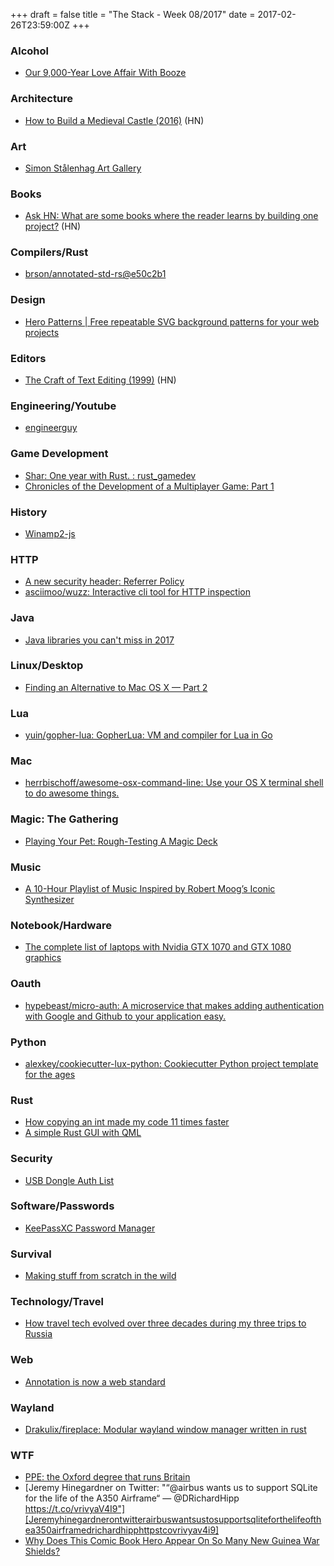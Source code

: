 +++
draft = false
title = "The Stack - Week 08/2017"
date = 2017-02-26T23:59:00Z
+++



### Alcohol

 - [Our 9,000-Year Love Affair With Booze][Our9000yearloveaffairwithbooze]

[Our9000yearloveaffairwithbooze]: http://www.nationalgeographic.com/magazine/2017/02/alcohol-discovery-addiction-booze-human-culture/



### Architecture

 - [How to Build a Medieval Castle (2016)][Howtobuildamedievalcastle2016hackernews] (HN)

[Howtobuildamedievalcastle2016hackernews]: https://news.ycombinator.com/item?id=13518800#13521070



### Art

 - [Simon Stålenhag Art Gallery][Simonstlenhagartgallery]

[Simonstlenhagartgallery]: http://www.simonstalenhag.se/



### Books

 - [Ask HN: What are some books where the reader learns by building one project?][Askhnwhataresomebookswherethereaderlearnsbybuildingoneprojecthackernews] (HN)

[Askhnwhataresomebookswherethereaderlearnsbybuildingoneprojecthackernews]: https://news.ycombinator.com/item?id=13660086



### Compilers/Rust

 - [brson/annotated-std-rs@e50c2b1][Ruststdfrom6c4e236b955ba6a2dd8ef8e054f50ff64135a8bebrsonannotatedstdrse50c2b1]

[Ruststdfrom6c4e236b955ba6a2dd8ef8e054f50ff64135a8bebrsonannotatedstdrse50c2b1]: https://github.com/brson/annotated-std-rs/commit/e50c2b16455ceff29488bf1f058b6c10906ef990



### Design

 - [Hero Patterns | Free repeatable SVG background patterns for your web projects][Heropatternsfreerepeatablesvgbackgroundpatternsforyourwebprojects]

[Heropatternsfreerepeatablesvgbackgroundpatternsforyourwebprojects]: http://www.heropatterns.com/



### Editors

 - [The Craft of Text Editing (1999)][Thecraftoftextediting1999hackernews] (HN)

[Thecraftoftextediting1999hackernews]: https://news.ycombinator.com/item?id=13518170



### Engineering/Youtube

 - [engineerguy][Engineerguyyoutube]

[Engineerguyyoutube]: https://www.youtube.com/user/engineerguyvideo/videos



### Game Development

 - [Shar: One year with Rust. : rust_gamedev][Sharoneyearwithrustrustgamedev]
 - [Chronicles of the Development of a Multiplayer Game: Part 1][Chroniclesofthedevelopmentofamultiplayergamepart1javascriptmultiplayergamedevmedium]

[Sharoneyearwithrustrustgamedev]: https://www.reddit.com/r/rust_gamedev/comments/5vqlln/shar_one_year_with_rust/?st=izitvzxw&sh=bf8262ba
[Chroniclesofthedevelopmentofamultiplayergamepart1javascriptmultiplayergamedevmedium]: https://medium.com/javascript-multiplayer-gamedev/chronicles-of-the-development-of-a-multiplayer-game-part-1-89e3598e91ee#.t8np64tbn



### History

 - [Winamp2-js][Winamp2js]

[Winamp2js]: https://jordaneldredge.com/projects/winamp2-js/



### HTTP

 - [A new security header: Referrer Policy][Anewsecurityheaderreferrerpolicy]
 - [asciimoo/wuzz: Interactive cli tool for HTTP inspection][Asciimoowuzzinteractiveclitoolforhttpinspection]

[Anewsecurityheaderreferrerpolicy]: https://scotthelme.co.uk/a-new-security-header-referrer-policy/
[Asciimoowuzzinteractiveclitoolforhttpinspection]: https://github.com/asciimoo/wuzz



### Java

 - [Java libraries you can't miss in 2017][Javalibrariesyoucantmissin2017bloggingfunbysergejjevsejev]

[Javalibrariesyoucantmissin2017bloggingfunbysergejjevsejev]: http://blog.jevsejev.io/2017/02/19/java-libraries-you-cannot-miss-in-2017/



### Linux/Desktop

 - [Finding an Alternative to Mac OS X — Part 2][Findinganalternativetomacosxpart2bitcannon]

[Findinganalternativetomacosxpart2bitcannon]: http://bitcannon.net/post/finding-an-alternative-to-mac-os-x-part-2/



### Lua

 - [yuin/gopher-lua: GopherLua: VM and compiler for Lua in Go][Yuingopherluagopherluavmandcompilerforluaingo]

[Yuingopherluagopherluavmandcompilerforluaingo]: https://github.com/yuin/gopher-lua



### Mac

 - [herrbischoff/awesome-osx-command-line: Use your OS X terminal shell to do awesome things.][Herrbischoffawesomeosxcommandlineuseyourosxterminalshelltodoawesomethings]

[Herrbischoffawesomeosxcommandlineuseyourosxterminalshelltodoawesomethings]: https://github.com/herrbischoff/awesome-osx-command-line



### Magic: The Gathering

 - [Playing Your Pet: Rough-Testing A Magic Deck][Playingyourpetroughtestingamagicdeckmagicthegathering]

[Playingyourpetroughtestingamagicdeckmagicthegathering]: http://magic.wizards.com/en/articles/archive/playing-your-pet-rough-testing-magic-deck-2010-08-30



### Music

 - [A 10-Hour Playlist of Music Inspired by Robert Moog’s Iconic Synthesizer][A10hourplaylistofmusicinspiredbyrobertmoogsiconicsynthesizerhearelectronicworksbykraftwerkdevosteviewonderrickwakemanmoreopenculture]

[A10hourplaylistofmusicinspiredbyrobertmoogsiconicsynthesizerhearelectronicworksbykraftwerkdevosteviewonderrickwakemanmoreopenculture]: http://www.openculture.com/2017/02/a-10-hour-playlist-of-music-inspired-by-robert-moogs-iconic-synthesizer.html



### Notebook/Hardware

 - [The complete list of laptops with Nvidia GTX 1070 and GTX 1080 graphics][Thecompletelistoflaptopswithnvidiagtx1070andgtx1080graphics]

[Thecompletelistoflaptopswithnvidiagtx1070andgtx1080graphics]: http://www.ultrabookreview.com/10939-laptops-nvidia-1070-1080/



### Oauth

 - [hypebeast/micro-auth: A microservice that makes adding authentication with Google and Github to your application easy.][Hypebeastmicroauthamicroservicethatmakesaddingauthenticationwithgoogleandgithubtoyourapplicationeasy]

[Hypebeastmicroauthamicroservicethatmakesaddingauthenticationwithgoogleandgithubtoyourapplicationeasy]: https://github.com/hypebeast/micro-auth



### Python

 - [alexkey/cookiecutter-lux-python: Cookiecutter Python project template for the ages][Alexkeycookiecutterluxpythoncookiecutterpythonprojecttemplatefortheages]

[Alexkeycookiecutterluxpythoncookiecutterpythonprojecttemplatefortheages]: https://github.com/alexkey/cookiecutter-lux-python



### Rust

 - [How copying an int made my code 11 times faster][Howcopyinganintmademycode11timesfastermedium]
 - [A simple Rust GUI with QML][Asimplerustguiwithqml]

[Howcopyinganintmademycode11timesfastermedium]: https://medium.com/@robertgrosse/how-copying-an-int-made-my-code-11-times-faster-f76c66312e0f#.x01evesd3
[Asimplerustguiwithqml]: https://www.vandenoever.info/blog/2017/02/17/a-simple-rust-gui-with-qml.html



### Security

 - [USB Dongle Auth List][Usbdongleauthlist]

[Usbdongleauthlist]: http://www.dongleauth.info/



### Software/Passwords

 - [KeePassXC Password Manager][Keepassxcpasswordmanager]

[Keepassxcpasswordmanager]: https://keepassxc.org/



### Survival

 - [Making stuff from scratch in the wild][Makingstufffromscratchinthewild]

[Makingstufffromscratchinthewild]: https://primitivetechnology.wordpress.com/



### Technology/Travel

 - [How travel tech evolved over three decades during my three trips to Russia][Howtraveltechevolvedoverthreedecadesduringmythreetripstorussiarecode]

[Howtraveltechevolvedoverthreedecadesduringmythreetripstorussiarecode]: http://www.recode.net/2017/1/31/14431178/russia-technology-travel-kara-swisher-internet



### Web

 - [Annotation is now a web standard][Annotationisnowawebstandardhypothesis]

[Annotationisnowawebstandardhypothesis]: https://hypothes.is/blog/annotation-is-now-a-web-standard/



### Wayland

 - [Drakulix/fireplace: Modular wayland window manager written in rust][Drakulixfireplacemodularwaylandwindowmanagerwritteninrust]

[Drakulixfireplacemodularwaylandwindowmanagerwritteninrust]: https://github.com/Drakulix/fireplace



### WTF

 - [PPE: the Oxford degree that runs Britain][Ppetheoxforddegreethatrunsbritaineducationtheguardian]
 - [Jeremy Hinegardner on Twitter: "“@airbus wants us to support SQLite for the life of the A350 Airframe“ — @DRichardHipp https://t.co/vrivyaV4I9"][Jeremyhinegardnerontwitterairbuswantsustosupportsqliteforthelifeofthea350airframedrichardhipphttpstcovrivyav4i9]
 - [Why Does This Comic Book Hero Appear On So Many New Guinea War Shields?][Whydoesthiscomicbookheroappearonsomanynewguineawarshields]

[Ppetheoxforddegreethatrunsbritaineducationtheguardian]: https://www.theguardian.com/education/2017/feb/23/ppe-oxford-university-degree-that-rules-britain?CMP=fb_gu
[Jeremyhinegardnerontwitterairbuswantsustosupportsqliteforthelifeofthea350airframedrichardhipphttpstcovrivyav4i9]: https://twitter.com/copiousfreetime/status/675834543304081409?lang=en
[Whydoesthiscomicbookheroappearonsomanynewguineawarshields]: http://io9.gizmodo.com/why-does-this-comic-book-hero-appear-on-so-many-new-gui-1621448221



